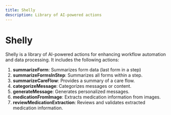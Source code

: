 ```yaml
---
title: Shelly
description: Library of AI-powered actions
---
```


# Shelly

Shelly is a library of AI-powered actions for enhancing workflow automation and data processing. It includes the following actions:

1. **summarizeForm**: Summarizes form data (last form in a step)
2. **summarizeFormsInStep**: Summarizes all forms within a step.
3. **summarizeCareFlow**: Provides a summary of a care flow.
4. **categorizeMessage**: Categorizes messages or content.
5. **generateMessage**: Generates personalized messages.
6. **medicationFromImage**: Extracts medication information from images.
7. **reviewMedicationExtraction**: Reviews and validates extracted medication information.